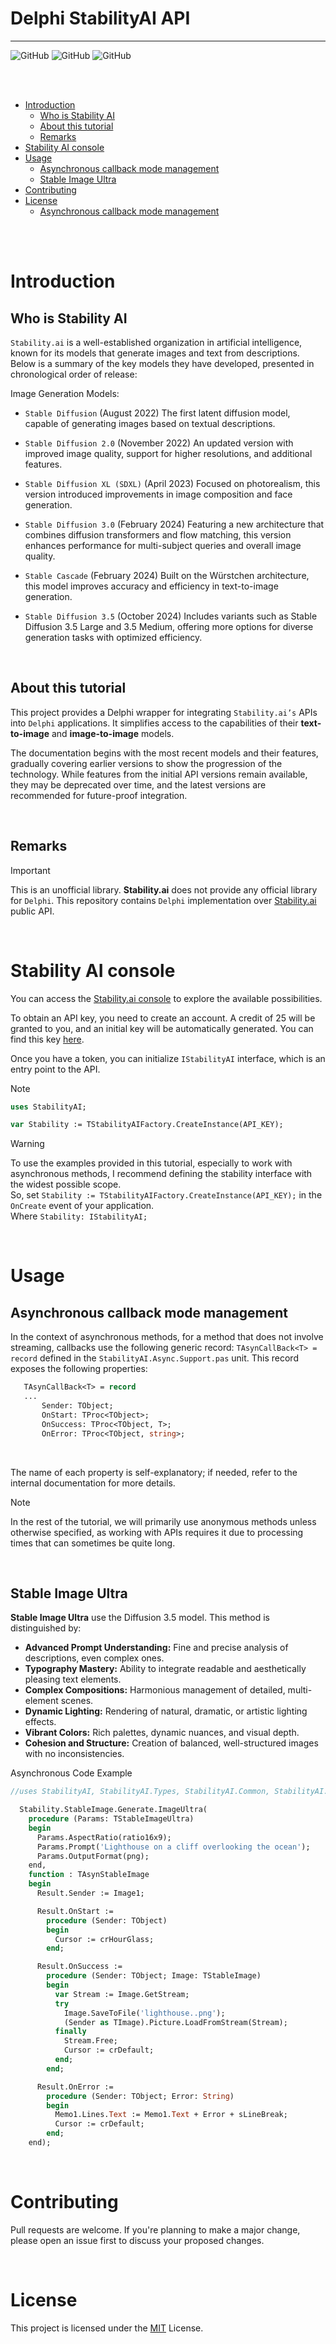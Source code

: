 # Delphi StabilityAI API

___
![GitHub](https://img.shields.io/badge/IDE%20Version-Delphi%2010.3/11/12-yellow)
![GitHub](https://img.shields.io/badge/platform-all%20platforms-green)
![GitHub](https://img.shields.io/badge/Updated%20the%2011/23/2024-blue)

<br/>
<br/>

- [Introduction](#Introduction)
    - [Who is Stability AI](#Who-is-Stability-AI)
    - [About this tutorial](#About-this-tutorial)
    - [Remarks](#remarks)
- [Stability AI console](#Stability-AI-console)
- [Usage](#Usage)
    - [Asynchronous callback mode management](#Asynchronous-callback-mode-management)
    - [Stable Image Ultra](#Stable-Image-Ultra)
- [Contributing](#contributing)
- [License](#license)
    - [Asynchronous callback mode management](#Asynchronous-callback-mode-management)
<br/>
<br/>

# Introduction

## Who is Stability AI

`Stability.ai` is a well-established organization in artificial intelligence, known for its models that generate images and text from descriptions. Below is a summary of the key models they have developed, presented in chronological order of release:

Image Generation Models:

- `Stable Diffusion` (August 2022)
The first latent diffusion model, capable of generating images based on textual descriptions.

- `Stable Diffusion 2.0` (November 2022)
An updated version with improved image quality, support for higher resolutions, and additional features.

- `Stable Diffusion XL (SDXL)` (April 2023)
Focused on photorealism, this version introduced improvements in image composition and face generation.

- `Stable Diffusion 3.0` (February 2024)
Featuring a new architecture that combines diffusion transformers and flow matching, this version enhances performance for multi-subject queries and overall image quality.

- `Stable Cascade` (February 2024)
Built on the Würstchen architecture, this model improves accuracy and efficiency in text-to-image generation.

- `Stable Diffusion 3.5` (October 2024)
Includes variants such as Stable Diffusion 3.5 Large and 3.5 Medium, offering more options for diverse generation tasks with optimized efficiency.

<br/>

## About this tutorial

This project provides a Delphi wrapper for integrating `Stability.ai’s` APIs into `Delphi` applications. It simplifies access to the capabilities of their **text-to-image** and **image-to-image** models.

The documentation begins with the most recent models and their features, gradually covering earlier versions to show the progression of the technology. While features from the initial API versions remain available, they may be deprecated over time, and the latest versions are recommended for future-proof integration.

<br/>

## Remarks

> [!IMPORTANT]
>
> This is an unofficial library. **Stability.ai** does not provide any official library for `Delphi`.
> This repository contains `Delphi` implementation over [Stability.ai](https://platform.stability.ai/docs/api-reference/) public API.

<br/>

# Stability AI console

You can access the [Stability.ai console](https://platform.stability.ai/) to explore the available possibilities.

To obtain an API key, you need to create an account. A credit of 25 will be granted to you, and an initial key will be automatically generated. You can find this key [here](https://platform.stability.ai/account/keys).

Once you have a token, you can initialize `IStabilityAI` interface, which is an entry point to the API.

> [!NOTE]
>```Pascal
>uses StabilityAI;
>
>var Stability := TStabilityAIFactory.CreateInstance(API_KEY);
>```

>[!Warning]
> To use the examples provided in this tutorial, especially to work with asynchronous methods, I recommend defining the stability interface with the widest possible scope.
><br/>
> So, set `Stability := TStabilityAIFactory.CreateInstance(API_KEY);` in the `OnCreate` event of your application.
><br/> 
>Where `Stability: IStabilityAI;`

<br/>

# Usage

## Asynchronous callback mode management

In the context of asynchronous methods, for a method that does not involve streaming, callbacks use the following generic record: `TAsynCallBack<T> = record` defined in the `StabilityAI.Async.Support.pas` unit. This record exposes the following properties:

```Pascal
   TAsynCallBack<T> = record
   ... 
       Sender: TObject;
       OnStart: TProc<TObject>;
       OnSuccess: TProc<TObject, T>;
       OnError: TProc<TObject, string>; 
```
<br/>

The name of each property is self-explanatory; if needed, refer to the internal documentation for more details.

> [!NOTE]
>In the rest of the tutorial, we will primarily use anonymous methods unless otherwise specified, as working with APIs requires it due to processing times that can sometimes be quite long.
>

<br/>

## Stable Image Ultra

**Stable Image Ultra** use the Diffusion 3.5 model. This method is distinguished by:

- **Advanced Prompt Understanding:** Fine and precise analysis of descriptions, even complex ones.
- **Typography Mastery:** Ability to integrate readable and aesthetically pleasing text elements.
- **Complex Compositions:** Harmonious management of detailed, multi-element scenes.
- **Dynamic Lighting:** Rendering of natural, dramatic, or artistic lighting effects.
- **Vibrant Colors:** Rich palettes, dynamic nuances, and visual depth.
- **Cohesion and Structure:** Creation of balanced, well-structured images with no inconsistencies.

Asynchronous Code Example

```Pascal
//uses StabilityAI, StabilityAI.Types, StabilityAI.Common, StabilityAI.StableImage.Generate;

  Stability.StableImage.Generate.ImageUltra(
    procedure (Params: TStableImageUltra)
    begin
      Params.AspectRatio(ratio16x9);
      Params.Prompt('Lighthouse on a cliff overlooking the ocean');
      Params.OutputFormat(png);
    end,
    function : TAsynStableImage
    begin
      Result.Sender := Image1;

      Result.OnStart :=
        procedure (Sender: TObject)
        begin
          Cursor := crHourGlass;
        end;

      Result.OnSuccess :=
        procedure (Sender: TObject; Image: TStableImage)
        begin
          var Stream := Image.GetStream;
          try
            Image.SaveToFile('lighthouse..png');
            (Sender as TImage).Picture.LoadFromStream(Stream);
          finally
            Stream.Free;
            Cursor := crDefault;
          end;
        end;

      Result.OnError :=
        procedure (Sender: TObject; Error: String)
        begin
          Memo1.Lines.Text := Memo1.Text + Error + sLineBreak;
          Cursor := crDefault;
        end;
    end);
```

<br/>

# Contributing

Pull requests are welcome. If you're planning to make a major change, please open an issue first to discuss your proposed changes.

<br/>

# License

This project is licensed under the [MIT](https://choosealicense.com/licenses/mit/) License.